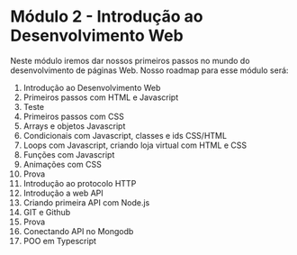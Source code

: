 # Módulo 2 - Introdução ao Desenvolvimento Web

Neste módulo iremos dar nossos primeiros passos no mundo do desenvolvimento de páginas Web. Nosso roadmap para esse módulo será:

1. Introdução ao Desenvolvimento Web
2. Primeiros passos com HTML e Javascript
3. Teste
4. Primeiros passos com CSS
5. Arrays e objetos Javascript
6. Condicionais com Javascript, classes e ids CSS/HTML
7. Loops com Javascript, criando loja virtual com HTML e CSS
8. Funções com Javascript
9. Animações com CSS
10. Prova
11. Introdução ao protocolo HTTP
12. Introdução a web API
13. Criando primeira API com Node.js
14. GIT e Github
15. Prova
16. Conectando API no Mongodb
17. POO em Typescript
